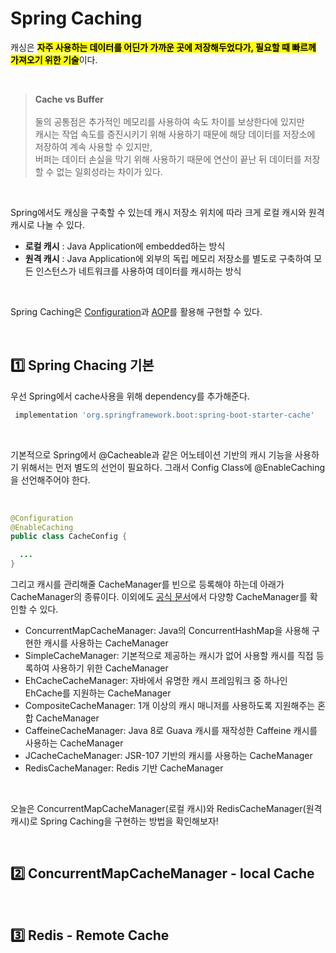 # Spring Caching

캐싱은 <mark>**자주 사용하는 데이터를 어딘가 가까운 곳에 저장해두었다가, 필요할 때 빠르께 가져오기 위한 기술**</mark>이다. 

</br>

> **Cache vs Buffer**</br></br>
> 둘의 공통점은 추가적인 메모리를 사용하여 속도 차이를 보상한다에 있지만 </br>
> 캐시는 작업 속도를 증진시키기 위해 사용하기 때문에 해당 데이터를 저장소에 저장하여 계속 사용할 수 있지만, </br>
> 버퍼는 데이터 손실을 막기 위해 사용하기 때문에 연산이 끝난 뒤 데이터를 저장할 수 없는 일회성라는 차이가 있다.

</br>

Spring에서도 캐싱을 구축할 수 있는데 캐시 저장소 위치에 따라 크게 로컬 캐시와 원격 캐시로 나눌 수 있다.

* **로컬 캐시** : Java Application에 embedded하는 방식
* **원격 캐시** : Java Application에 외부의 독립 메모리 저장소를 별도로 구축하여 모든 인스턴스가 네트워크를 사용하여 데이터를 캐시하는 방식

</br>


Spring Caching은 [Configuration](https://github.com/ArdorHoon/computer-science-for-developer/blob/main/spring-framework/Configuration.md)과 [AOP](https://github.com/ArdorHoon/computer-science-for-developer/blob/main/spring-framework/AOP.md)를 활용해 구현할 수 있다. 

</br>

## 1️⃣ Spring Chacing 기본 

우선 Spring에서 cache사용을 위해 dependency를 추가해준다.

```gradle
 implementation 'org.springframework.boot:spring-boot-starter-cache'
```
</br>

기본적으로 Spring에서 @Cacheable과 같은 어노테이션 기반의 캐시 기능을 사용하기 위해서는 먼저 별도의 선언이 필요하다. 그래서 Config Class에 @EnableCaching을 선언해주어야 한다.

</br>

```java
@Configuration
@EnableCaching
public class CacheConfig {

  ...
}

```

그리고 캐시를 관리해줄 CacheManager를 빈으로 등록해야 하는데 아래가 CacheManager의 종류이다. 이외에도 [공식 문서](https://docs.spring.io/spring-boot/reference/io/caching.html)에서 다양항 CacheManager를 확인할 수 있다.

* ConcurrentMapCacheManager: Java의 ConcurrentHashMap을 사용해 구현한 캐시를 사용하는 CacheManager
* SimpleCacheManager: 기본적으로 제공하는 캐시가 없어 사용할 캐시를 직접 등록하여 사용하기 위한 CacheManager
* EhCacheCacheManager: 자바에서 유명한 캐시 프레임워크 중 하나인 EhCache를 지원하는 CacheManager
* CompositeCacheManager: 1개 이상의 캐시 매니저를 사용하도록 지원해주는 혼합 CacheManager
* CaffeineCacheManager: Java 8로 Guava 캐시를 재작성한 Caffeine 캐시를 사용하는 CacheManager
* JCacheCacheManager: JSR-107 기반의 캐시를 사용하는 CacheManager
* RedisCacheManager: Redis 기반 CacheManager

</br>

오늘은 ConcurrentMapCacheManager(로컬 캐시)와 RedisCacheManager(원격 캐시)로 Spring Caching을 구현하는 방법을 확인해보자!

</br>

## 2️⃣ ConcurrentMapCacheManager - local Cache


</br>

## 3️⃣  Redis - Remote Cache 


</br>
